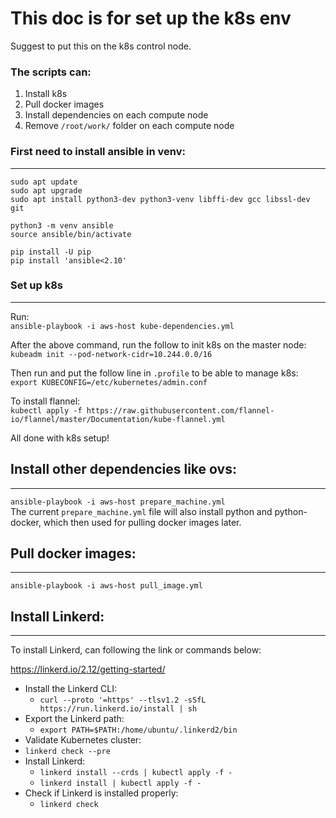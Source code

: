 # This doc is for set up the k8s env  
Suggest to put this on the k8s control node.
### The scripts can:
1. Install k8s
2. Pull docker images
3. Install dependencies on each compute node  
4. Remove `/root/work/` folder on each compute node  

### First need to install ansible in venv:
___

```
sudo apt update
sudo apt upgrade
sudo apt install python3-dev python3-venv libffi-dev gcc libssl-dev git

python3 -m venv ansible
source ansible/bin/activate

pip install -U pip
pip install 'ansible<2.10'
```

### Set up k8s
___  

Run:  
`ansible-playbook -i aws-host kube-dependencies.yml`  

After the above command, run the follow to init k8s on the master node:  
`kubeadm init --pod-network-cidr=10.244.0.0/16` 

Then run and put the follow line in `.profile` to be able to manage k8s:  
`export KUBECONFIG=/etc/kubernetes/admin.conf`  

To install flannel:  
`kubectl apply -f https://raw.githubusercontent.com/flannel-io/flannel/master/Documentation/kube-flannel.yml`  

All done with k8s setup!  

## Install other dependencies like ovs:  
___  

`ansible-playbook -i aws-host prepare_machine.yml`  
The current `prepare_machine.yml` file will also install python and python-docker, which then used for pulling docker images later.   

## Pull docker images:  
___  

`ansible-playbook -i aws-host pull_image.yml`  

## Install Linkerd:  
___

To install Linkerd, can following the link or commands below:  

https://linkerd.io/2.12/getting-started/

- Install the Linkerd CLI:  
  - `curl --proto '=https' --tlsv1.2 -sSfL https://run.linkerd.io/install | sh`  
- Export the Linkerd path:  
  - `export PATH=$PATH:/home/ubuntu/.linkerd2/bin`  
-  Validate Kubernetes cluster:
  - `linkerd check --pre`  
- Install Linkerd:  
  - `linkerd install --crds | kubectl apply -f -`  
  - `linkerd install | kubectl apply -f -`  
- Check if Linkerd is installed properly:  
  - `linkerd check`  




